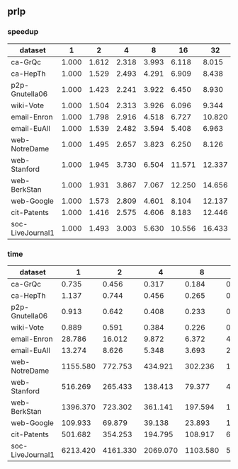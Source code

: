 
## prlp 

### speedup 

dataset | 1 | 2 | 4 | 8 | 16 | 32 | 56
--- | --- | --- | --- | --- | --- | --- | ---
ca-GrQc | 1.000 | 1.612 | 2.318 | 3.993 | 6.118 | 8.015 | 5.883
ca-HepTh | 1.000 | 1.529 | 2.493 | 4.291 | 6.909 | 8.438 | 8.472
p2p-Gnutella06 | 1.000 | 1.423 | 2.241 | 3.922 | 6.450 | 8.930 | 8.145
wiki-Vote | 1.000 | 1.504 | 2.313 | 3.926 | 6.096 | 9.344 | 7.039
email-Enron | 1.000 | 1.798 | 2.916 | 4.518 | 6.727 | 10.820 | 10.760
email-EuAll | 1.000 | 1.539 | 2.482 | 3.594 | 5.408 | 6.963 | 7.035
web-NotreDame | 1.000 | 1.495 | 2.657 | 3.823 | 6.250 | 8.126 | 3.917
web-Stanford | 1.000 | 1.945 | 3.730 | 6.504 | 11.571 | 12.337 | 10.445
web-BerkStan | 1.000 | 1.931 | 3.867 | 7.067 | 12.250 | 14.656 | 11.451
web-Google | 1.000 | 1.573 | 2.809 | 4.601 | 8.104 | 12.137 | 12.119
cit-Patents | 1.000 | 1.416 | 2.575 | 4.606 | 8.183 | 12.446 | 14.787
soc-LiveJournal1 | 1.000 | 1.493 | 3.003 | 5.630 | 10.556 | 16.433 | 19.619

### time 

dataset | 1 | 2 | 4 | 8 | 16 | 32 | 56
--- | --- | --- | --- | --- | --- | --- | ---
ca-GrQc | 0.735 | 0.456 | 0.317 | 0.184 | 0.120 | 0.092 | 0.125
ca-HepTh | 1.137 | 0.744 | 0.456 | 0.265 | 0.165 | 0.135 | 0.134
p2p-Gnutella06 | 0.913 | 0.642 | 0.408 | 0.233 | 0.142 | 0.102 | 0.112
wiki-Vote | 0.889 | 0.591 | 0.384 | 0.226 | 0.146 | 0.095 | 0.126
email-Enron | 28.786 | 16.012 | 9.872 | 6.372 | 4.279 | 2.660 | 2.675
email-EuAll | 13.274 | 8.626 | 5.348 | 3.693 | 2.455 | 1.907 | 1.887
web-NotreDame | 1155.580 | 772.753 | 434.921 | 302.236 | 184.903 | 142.202 | 295.030
web-Stanford | 516.269 | 265.433 | 138.413 | 79.377 | 44.619 | 41.847 | 49.427
web-BerkStan | 1396.370 | 723.302 | 361.141 | 197.594 | 113.988 | 95.279 | 121.939
web-Google | 109.933 | 69.879 | 39.138 | 23.893 | 13.566 | 9.058 | 9.071
cit-Patents | 501.682 | 354.253 | 194.795 | 108.917 | 61.311 | 40.308 | 33.926
soc-LiveJournal1 | 6213.420 | 4161.330 | 2069.070 | 1103.580 | 588.627 | 378.103 | 316.705
